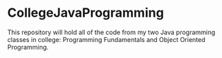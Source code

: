 # CollegeJavaProgramming

This repository will hold all of the code from my two Java programming classes in college: Programming Fundamentals and Object Oriented Programming.
